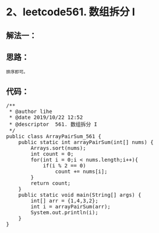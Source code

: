 # 2、leetcode561. 数组拆分 I
解法一：
--  
思路：
--
    排序即可。  
代码： 
--
<pre>
/**
 * @author lihe
 * @date 2019/10/22 12:52
 * @descriptor  561. 数组拆分 I
 */
public class ArrayPairSum_561 {
    public static int arrayPairSum(int[] nums) {
        Arrays.sort(nums);
        int count = 0;
        for(int i = 0;i < nums.length;i++){
            if(i % 2 == 0)
                count += nums[i];
        }
        return count;
    }
    public static void main(String[] args) {
        int[] arr = {1,4,3,2};
        int i = arrayPairSum(arr);
        System.out.println(i);
    }
}
</pre>
